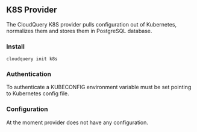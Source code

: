## K8S Provider

The CloudQuery K8S provider pulls configuration out of Kubernetes, normalizes them and stores them in PostgreSQL database.

### Install

```shell
cloudquery init k8s
```

### Authentication

To authenticate a KUBECONFIG environment variable must be set pointing to Kubernetes config file.

### Configuration

At the moment provider does not have any configuration.

